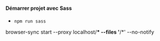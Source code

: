 #### Démarrer projet avec Sass

- `npm run sass`

browser-sync start --proxy localhost/**\* --files '**/\*' --no-notify
